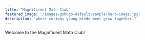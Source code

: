 ```yaml
---
title: "Magnificent Math Club"
featured_image: '/images/gohugo-default-sample-hero-image.jpg'
description: "where curious young minds meet grow together."
---
```

Welcome to the Magnificent Math Club!
